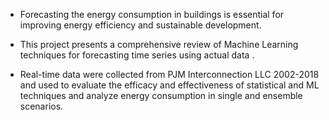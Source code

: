 - Forecasting the energy consumption in buildings is essential for improving energy efficiency and sustainable development. 

- This project presents a comprehensive review of Machine Learning techniques for forecasting time series using actual data .

- Real-time data were collected from PJM Interconnection LLC 2002-2018 and used to evaluate the efficacy and effectiveness of statistical and ML techniques and analyze energy consumption in single and ensemble scenarios.

